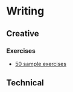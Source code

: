 # Writing

## Creative

### Exercises
* [50 sample exercises](https://thejohnfox.com/2016/05/creative-writing-exercises/)

## Technical
